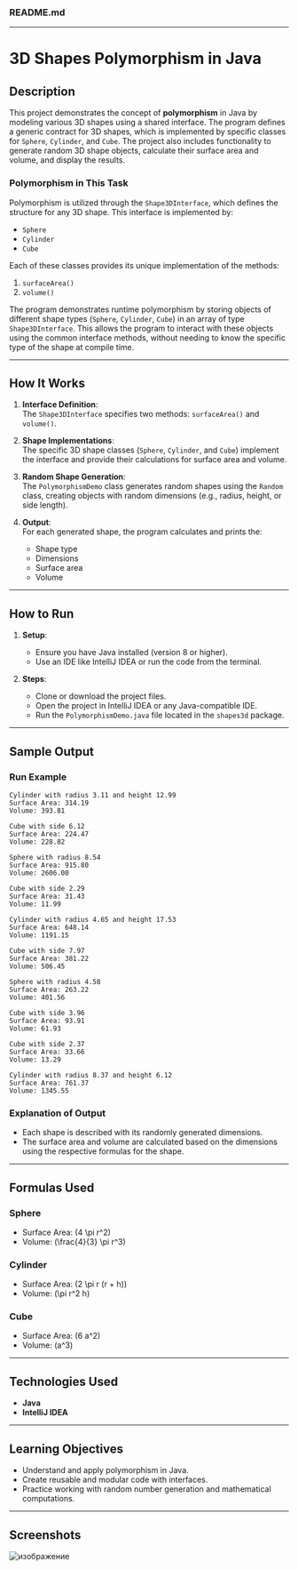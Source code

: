 ### **README.md**

---

# **3D Shapes Polymorphism in Java**

## **Description**

This project demonstrates the concept of **polymorphism** in Java by modeling various 3D shapes using a shared interface. The program defines a generic contract for 3D shapes, which is implemented by specific classes for `Sphere`, `Cylinder`, and `Cube`. The project also includes functionality to generate random 3D shape objects, calculate their surface area and volume, and display the results.

### **Polymorphism in This Task**
Polymorphism is utilized through the `Shape3DInterface`, which defines the structure for any 3D shape. This interface is implemented by:
- `Sphere`
- `Cylinder`
- `Cube`

Each of these classes provides its unique implementation of the methods:
1. `surfaceArea()`
2. `volume()`

The program demonstrates runtime polymorphism by storing objects of different shape types (`Sphere`, `Cylinder`, `Cube`) in an array of type `Shape3DInterface`. This allows the program to interact with these objects using the common interface methods, without needing to know the specific type of the shape at compile time.

---

## **How It Works**

1. **Interface Definition**:  
   The `Shape3DInterface` specifies two methods: `surfaceArea()` and `volume()`.

2. **Shape Implementations**:  
   The specific 3D shape classes (`Sphere`, `Cylinder`, and `Cube`) implement the interface and provide their calculations for surface area and volume.

3. **Random Shape Generation**:  
   The `PolymorphismDemo` class generates random shapes using the `Random` class, creating objects with random dimensions (e.g., radius, height, or side length).

4. **Output**:  
   For each generated shape, the program calculates and prints the:
   - Shape type
   - Dimensions
   - Surface area
   - Volume

---

## **How to Run**

1. **Setup**:
   - Ensure you have Java installed (version 8 or higher).
   - Use an IDE like IntelliJ IDEA or run the code from the terminal.

2. **Steps**:
   - Clone or download the project files.
   - Open the project in IntelliJ IDEA or any Java-compatible IDE.
   - Run the `PolymorphismDemo.java` file located in the `shapes3d` package.

---

## **Sample Output**

### **Run Example**
```plaintext
Cylinder with radius 3.11 and height 12.99
Surface Area: 314.19
Volume: 393.81

Cube with side 6.12
Surface Area: 224.47
Volume: 228.82

Sphere with radius 8.54
Surface Area: 915.80
Volume: 2606.00

Cube with side 2.29
Surface Area: 31.43
Volume: 11.99

Cylinder with radius 4.65 and height 17.53
Surface Area: 648.14
Volume: 1191.15

Cube with side 7.97
Surface Area: 381.22
Volume: 506.45

Sphere with radius 4.58
Surface Area: 263.22
Volume: 401.56

Cube with side 3.96
Surface Area: 93.91
Volume: 61.93

Cube with side 2.37
Surface Area: 33.66
Volume: 13.29

Cylinder with radius 8.37 and height 6.12
Surface Area: 761.37
Volume: 1345.55
```

### **Explanation of Output**
- Each shape is described with its randomly generated dimensions.
- The surface area and volume are calculated based on the dimensions using the respective formulas for the shape.

---

## **Formulas Used**

### Sphere
- Surface Area: \(4 \pi r^2\)
- Volume: \(\frac{4}{3} \pi r^3\)

### Cylinder
- Surface Area: \(2 \pi r (r + h)\)
- Volume: \(\pi r^2 h\)

### Cube
- Surface Area: \(6 a^2\)
- Volume: \(a^3\)

---

## **Technologies Used**
- **Java**
- **IntelliJ IDEA**

---

## **Learning Objectives**
- Understand and apply polymorphism in Java.
- Create reusable and modular code with interfaces.
- Practice working with random number generation and mathematical computations.

---

## **Screenshots**
![изображение](https://github.com/user-attachments/assets/03fab60c-ec1e-44fb-a367-ac048cd3328d)
